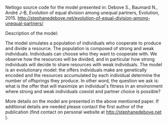 Netlogo source code for the model presented in: Debove S., Baumard N., André J-B, Evolution of equal division among unequal partners, Evolution, 2015. http://stephanedebove.net/evolution-of-equal-division-among-unequal-partners/

Description of the model:

The model simulates a population of individuals who cooperate to produce and divide a resource. The population is composed of strong and weak individuals. Individuals can choose who they want to cooperate with. We observe how the resources will be divided, and in particular how strong individuals will decide to share resources with weak individuals. The model is an evolutionary model: the offers individuals make are genetically encoded and the resources accumulated by each individual determine the number of offsprings they produce. In other word, the question we ask is: what is the offer that will maximize an individual's fitness in an environment where strong and weak individuals coexist and partner choice is possible?

More details on the model are presented in the above mentioned paper. If additional details are needed please contact the first author of the publication (find contact on personal website at http://stephanedebove.net ).
